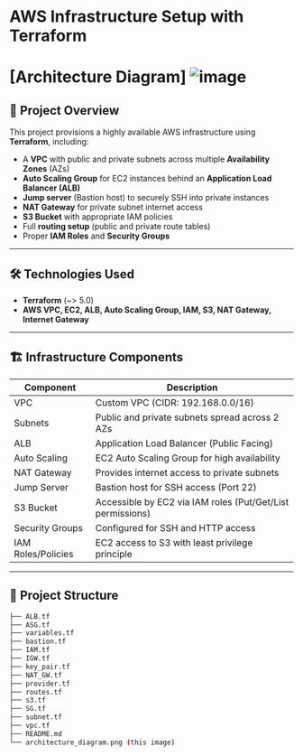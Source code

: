 # AWS Infrastructure Setup with Terraform

# [Architecture Diagram] ![image](https://github.com/user-attachments/assets/033029c2-5b53-49fa-ae5c-fdb5149d06e0)


## 🚀 Project Overview

This project provisions a highly available AWS infrastructure using **Terraform**, including:
- A **VPC** with public and private subnets across multiple **Availability Zones** (AZs)
- **Auto Scaling Group** for EC2 instances behind an **Application Load Balancer (ALB)**
- **Jump server** (Bastion host) to securely SSH into private instances
- **NAT Gateway** for private subnet internet access
- **S3 Bucket** with appropriate IAM policies
- Full **routing setup** (public and private route tables)
- Proper **IAM Roles** and **Security Groups**

---

## 🛠️ Technologies Used

- **Terraform** (~> 5.0)
- **AWS VPC, EC2, ALB, Auto Scaling Group, IAM, S3, NAT Gateway, Internet Gateway**

---

## 🏗️ Infrastructure Components

| Component         | Description                                                        |
|-------------------|--------------------------------------------------------------------|
| VPC               | Custom VPC (CIDR: 192.168.0.0/16)                                  |
| Subnets           | Public and private subnets spread across 2 AZs                     |
| ALB               | Application Load Balancer (Public Facing)                          |
| Auto Scaling      | EC2 Auto Scaling Group for high availability                       |
| NAT Gateway       | Provides internet access to private subnets                        |
| Jump Server       | Bastion host for SSH access (Port 22)                              |
| S3 Bucket         | Accessible by EC2 via IAM roles (Put/Get/List permissions)         |
| Security Groups   | Configured for SSH and HTTP access                                 |
| IAM Roles/Policies| EC2 access to S3 with least privilege principle                    |

---

## 📂 Project Structure

```bash
├── ALB.tf
├── ASG.tf
├── variables.tf
├── bastion.tf
├── IAM.tf
├── IGW.tf
├── key_pair.tf
├── NAT_GW.tf
├── provider.tf
├── routes.tf
├── s3.tf
├── SG.tf
├── subnet.tf
├── vpc.tf
├── README.md
└── architecture_diagram.png (this image)

